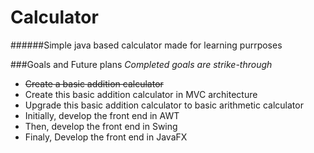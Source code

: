 Calculator
==========

######Simple java based calculator made for learning purrposes

###Goals and Future plans
*Completed goals are strike-through*
* ~~Create a basic addition calculator~~
* Create this basic addition calculator in MVC architecture
* Upgrade this basic addition calculator to basic arithmetic calculator
* Initially, develop the front end in AWT
* Then, develop the front end in Swing
* Finaly, Develop the front end in JavaFX
